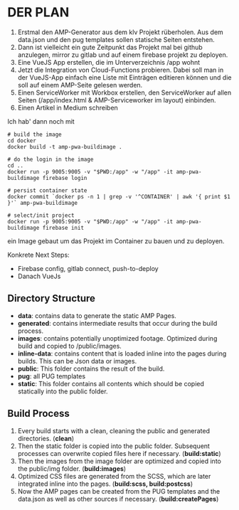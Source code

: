 DER PLAN
========

1. Erstmal den AMP-Generator aus dem klv Projekt rüberholen. Aus dem data.json und den pug templates sollen statische Seiten entstehen.
1. Dann ist vielleicht ein gute Zeitpunkt das Projekt mal bei github anzulegen, mirror zu gitlab und auf einem firebase projekt zu deployen.
1. Eine VueJS App erstellen, die im Unterverzeichnis /app wohnt
1. Jetzt die Integration von Cloud-Functions probieren. Dabei soll man in der VueJS-App einfach eine Liste mit Einträgen editieren können und die soll auf einem AMP-Seite gelesen werden.
1. Einen ServiceWorker mit Workbox erstellen, den ServiceWorker auf allen Seiten (/app/index.html & AMP-Serviceworker im layout) einbinden.
1. Einen Artikel in Medium schreiben


Ich hab' dann noch mit 
```
# build the image
cd docker
docker build -t amp-pwa-buildimage .

# do the login in the image
cd ..
docker run -p 9005:9005 -v "$PWD:/app" -w "/app" -it amp-pwa-buildimage firebase login

# persist container state
docker commit `docker ps -n 1 | grep -v '^CONTAINER' | awk '{ print $1 }'` amp-pwa-buildimage

# select/init project 
docker run -p 9005:9005 -v "$PWD:/app" -w "/app" -it amp-pwa-buildimage firebase init

```
ein Image gebaut um das Projekt im Container zu bauen und zu deployen. 

Konkrete Next Steps:
- Firebase config, gitlab connect, push-to-deploy
- Danach VueJs

Directory Structure
-------------------

- **data**: contains data to generate the static AMP Pages. 
- **generated**: contains intermediate results that occur during the build process.
- **images**: contains potentially unoptimized footage. Optimized during build and copied to /public/images.
- **inline-data**: contains content that is loaded inline into the pages during builds. This can be Json data or images.
- **public**: This folder contains the result of the build.
- **pug**: all PUG templates
- **static**: This folder contains all contents which should be copied statically into the public folder.


Build Process
-------------

1. Every build starts with a clean, cleaning the public and generated directories. (**clean**)
1. Then the static folder is copied into the public folder. Subsequent processes can overwrite copied files here if necessary. (**build:static**)
1. Then the images from the image folder are optimized and copied into the public/img folder. (**build:images**)
1. Optimized CSS files are generated from the SCSS, which are later integrated inline into the pages. (**build:scss, build:postcss**)
1. Now the AMP pages can be created from the PUG templates and the data.json as well as other sources if necessary. (**build:createPages**)



